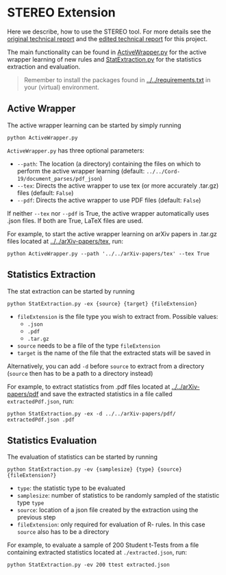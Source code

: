 # STEREO Extension
Here we describe, how to use the STEREO tool. For more details see the [original technical report](../Technical_Report_STEREO.pdf) and the [edited technical report](../../Technical_Report.pdf) for this project.

The main functionality can be found in [ActiveWrapper.py](ActiveWrapper.py) for the active wrapper learning of new rules and [StatExtraction.py](StatExtraction.py) for the statistics extraction and evaluation.

> Remember to install the packages found in [../../requirements.txt](../../requirements.txt) in your (virtual) environment.
## Active Wrapper 
The active wrapper learning can be started by simply running  
``` shell
python ActiveWrapper.py
```

`ActiveWrapper.py` has three optional parameters:
* `--path`: The location (a directory) containing the files on which to perform the active wrapper learning (default: `../../Cord-19/document_parses/pdf_json`)
* `--tex`: Directs the active wrapper to use tex (or more accurately .tar.gz) files (default: `False`)
* `--pdf`: Directs the active wrapper to use PDF files (default: `False`)

If neither `--tex` nor `--pdf` is True, the active wrapper automatically uses .json files.
If both are True, LaTeX files are used.

For example, to start the active wrapper learning on arXiv papers in .tar.gz files located at [../../arXiv-papers/tex](../../arXiv-papers/tex), run:
```shell
python ActiveWrapper.py --path '../../arXiv-papers/tex' --tex True
```

## Statistics Extraction
The stat extraction can be started by running  
``` shell
python StatExtraction.py -ex {source} {target} {fileExtension}
```

* `fileExtension` is the file type you wish to extract from. Possible values:
  * `.json`
  * `.pdf`
  * `.tar.gz`
* `source` needs to be a file of the type `fileExtension`
* `target` is the name of the file that the extracted stats will be saved in

Alternatively, you can add `-d` before `source` to extract from a directory (`source` then has to be a path to a directory instead)

For example, to extract statistics from .pdf files located at [../../arXiv-papers/pdf](../../arXiv-papers/pdf) and save the extracted statistics in a file called `extractedPdf.json`, run:
```shell
python StatExtraction.py -ex -d ../../arXiv-papers/pdf/ extractedPdf.json .pdf
```

## Statistics Evaluation
The evaluation of statistics can be started by running  
``` shell
python StatExtraction.py -ev {samplesize} {type} {source} {fileExtension?}
```

* `type`: the statistic type to be evaluated
* `samplesize`: number of statistics to be randomly sampled of the statistic type `type`
* `source`: location of a json file created by the extraction using the previous step
* `fileExtension`: only required for evaluation of R- rules. In this case `source` also has to be a directory

For example, to evaluate a sample of 200 Student t-Tests from a file containing extracted statistics located at `./extracted.json`, run:
```shell
python StatExtraction.py -ev 200 ttest extracted.json
```
